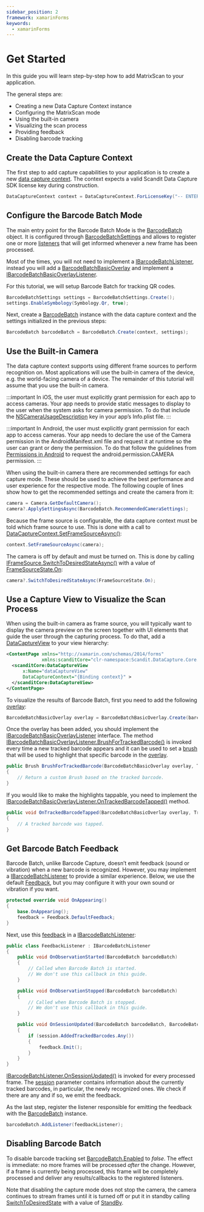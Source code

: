 ```yaml
---
sidebar_position: 2
framework: xamarinForms
keywords:
  - xamarinForms
---
```


# Get Started

In this guide you will learn step-by-step how to add MatrixScan to your application.

The general steps are:

- Creating a new Data Capture Context instance
- Configuring the MatrixScan mode
- Using the built-in camera
- Visualizing the scan process
- Providing feedback
- Disabling barcode tracking

## Create the Data Capture Context

The first step to add capture capabilities to your application is to create a new [data capture context](https://docs.scandit.com/data-capture-sdk/xamarin.forms/core/api/data-capture-context.html#class-scandit.datacapture.core.DataCaptureContext). The context expects a valid Scandit Data Capture SDK license key during construction.

```csharp
DataCaptureContext context = DataCaptureContext.ForLicenseKey("-- ENTER YOUR SCANDIT LICENSE KEY HERE --");
```

## Configure the Barcode Batch Mode

The main entry point for the Barcode Batch Mode is the [BarcodeBatch](https://docs.scandit.com/data-capture-sdk/xamarin.forms/barcode-capture/api/barcode-batch.html#class-scandit.datacapture.barcode.batch.BarcodeBatch) object. It is configured through [BarcodeBatchSettings](https://docs.scandit.com/data-capture-sdk/xamarin.forms/barcode-capture/api/barcode-batch-settings.html#class-scandit.datacapture.barcode.batch.BarcodeBatchSettings) and allows to register one or more [listeners](https://docs.scandit.com/data-capture-sdk/xamarin.forms/barcode-capture/api/barcode-batch-listener.html#interface-scandit.datacapture.barcode.batch.IBarcodeBatchListener) that will get informed whenever a new frame has been processed.

Most of the times, you will not need to implement a [IBarcodeBatchListener](https://docs.scandit.com/data-capture-sdk/xamarin.forms/barcode-capture/api/barcode-batch-listener.html#interface-scandit.datacapture.barcode.batch.IBarcodeBatchListener), instead you will add a [BarcodeBatchBasicOverlay](https://docs.scandit.com/data-capture-sdk/xamarin.forms/barcode-capture/api/ui/barcode-batch-basic-overlay.html#class-scandit.datacapture.barcode.batch.ui.BarcodeBatchBasicOverlay) and implement a [IBarcodeBatchBasicOverlayListener](https://docs.scandit.com/data-capture-sdk/xamarin.forms/barcode-capture/api/ui/barcode-batch-basic-overlay-listener.html#interface-scandit.datacapture.barcode.batch.ui.IBarcodeBatchBasicOverlayListener).

For this tutorial, we will setup Barcode Batch for tracking QR codes.

```csharp
BarcodeBatchSettings settings = BarcodeBatchSettings.Create();
settings.EnableSymbology(Symbology.Qr, true);
```

Next, create a [BarcodeBatch](https://docs.scandit.com/data-capture-sdk/xamarin.forms/barcode-capture/api/barcode-batch.html#class-scandit.datacapture.barcode.batch.BarcodeBatch) instance with the data capture context and the settings initialized in the previous steps:

```csharp
BarcodeBatch barcodeBatch = BarcodeBatch.Create(context, settings);
```

## Use the Built-in Camera

The data capture context supports using different frame sources to perform recognition on. Most applications will use the built-in camera of the device, e.g. the world-facing camera of a device. The remainder of this tutorial will assume that you use the built-in camera.

:::important
In iOS, the user must explicitly grant permission for each app to access cameras. Your app needs to provide static messages to display to the user when the system asks for camera permission. To do that include the [NSCameraUsageDescription](https://learn.microsoft.com/en-us/xamarin/ios/app-fundamentals/security-privacy?tabs=macos#:~:text=NSCameraUsageDescription) key in your app’s Info.plist file.
:::

:::important
In Android, the user must explicitly grant permission for each app to access cameras. Your app needs to declare the use of the Camera permission in the AndroidManifest.xml file and request it at runtime so the user can grant or deny the permission. To do that follow the guidelines from [Permissions in Android](https://learn.microsoft.com/en-us/xamarin/android/app-fundamentals/permissions) to request the android.permission.CAMERA permission.
:::

When using the built-in camera there are recommended settings for each capture mode. These should be used to achieve the best performance and user experience for the respective mode. The following couple of lines show how to get the recommended settings and create the camera from it:

```csharp
camera = Camera.GetDefaultCamera();
camera?.ApplySettingsAsync(BarcodeBatch.RecommendedCameraSettings);
```

Because the frame source is configurable, the data capture context must be told which frame source to use. This is done with a call to [DataCaptureContext.SetFrameSourceAsync()](https://docs.scandit.com/data-capture-sdk/xamarin.forms/core/api/data-capture-context.html#method-scandit.datacapture.core.DataCaptureContext.SetFrameSourceAsync):

```csharp
context.SetFrameSourceAsync(camera);
```

The camera is off by default and must be turned on. This is done by calling [IFrameSource.SwitchToDesiredStateAsync()](https://docs.scandit.com/data-capture-sdk/xamarin.forms/core/api/frame-source.html#method-scandit.datacapture.core.IFrameSource.SwitchToDesiredStateAsync) with a value of [FrameSourceState.On](https://docs.scandit.com/data-capture-sdk/xamarin.forms/core/api/frame-source.html#value-scandit.datacapture.core.FrameSourceState.On):

```csharp
camera?.SwitchToDesiredStateAsync(FrameSourceState.On);
```



## Use a Capture View to Visualize the Scan Process

When using the built-in camera as frame source, you will typically want to display the camera preview on the screen together with UI elements that guide the user through the capturing process. To do that, add a [DataCaptureView](https://docs.scandit.com/data-capture-sdk/xamarin.forms/core/api/ui/data-capture-view.html#class-scandit.datacapture.core.ui.DataCaptureView) to your view hierarchy:

```xml
<ContentPage xmlns="http://xamarin.com/schemas/2014/forms"
             xmlns:scanditCore="clr-namespace:Scandit.DataCapture.Core.UI.Unified;assembly=ScanditCaptureCoreUnified">
  <scanditCore:DataCaptureView
      x:Name="dataCaptureView"
      DataCaptureContext="{Binding context}" >
  </scanditCore:DataCaptureView>
</ContentPage>
```

To visualize the results of Barcode Batch, first you need to add the following [overlay](https://docs.scandit.com/data-capture-sdk/xamarin.forms/barcode-capture/api/ui/barcode-batch-basic-overlay.html#class-scandit.datacapture.barcode.batch.ui.BarcodeBatchBasicOverlay):

```csharp
BarcodeBatchBasicOverlay overlay = BarcodeBatchBasicOverlay.Create(barcodeBatch, dataCaptureView);
```

Once the overlay has been added, you should implement the [IBarcodeBatchBasicOverlayListener](https://docs.scandit.com/data-capture-sdk/xamarin.forms/barcode-capture/api/ui/barcode-batch-basic-overlay-listener.html#interface-scandit.datacapture.barcode.batch.ui.IBarcodeBatchBasicOverlayListener) interface. The method [IBarcodeBatchBasicOverlayListener.BrushForTrackedBarcode()](https://docs.scandit.com/data-capture-sdk/xamarin.forms/barcode-capture/api/ui/barcode-batch-basic-overlay-listener.html#method-scandit.datacapture.barcode.batch.ui.IBarcodeBatchBasicOverlayListener.BrushForTrackedBarcode) is invoked every time a new tracked barcode appears and it can be used to set a [brush](https://docs.scandit.com/data-capture-sdk/xamarin.forms/core/api/ui/brush.html#class-scandit.datacapture.core.ui.Brush) that will be used to highlight that specific barcode in the [overlay](https://docs.scandit.com/data-capture-sdk/xamarin.forms/barcode-capture/api/ui/barcode-batch-basic-overlay.html#class-scandit.datacapture.barcode.batch.ui.BarcodeBatchBasicOverlay).

```csharp
public Brush BrushForTrackedBarcode(BarcodeBatchBasicOverlay overlay, TrackedBarcode trackedBarcode)
{
    // Return a custom Brush based on the tracked barcode.
}
```

If you would like to make the highlights tappable, you need to implement the [IBarcodeBatchBasicOverlayListener.OnTrackedBarcodeTapped()](https://docs.scandit.com/data-capture-sdk/xamarin.forms/barcode-capture/api/ui/barcode-batch-basic-overlay-listener.html#method-scandit.datacapture.barcode.batch.ui.IBarcodeBatchBasicOverlayListener.OnTrackedBarcodeTapped) method.

```csharp
public void OnTrackedBarcodeTapped(BarcodeBatchBasicOverlay overlay, TrackedBarcode trackedBarcode)
{
    // A tracked barcode was tapped.
}
```

## Get Barcode Batch Feedback

Barcode Batch, unlike Barcode Capture, doesn’t emit feedback (sound or vibration) when a new barcode is recognized. However, you may implement a [IBarcodeBatchListener](https://docs.scandit.com/data-capture-sdk/xamarin.forms/barcode-capture/api/barcode-batch-listener.html#interface-scandit.datacapture.barcode.batch.IBarcodeBatchListener) to provide a similar experience. Below, we use the default [Feedback](https://docs.scandit.com/data-capture-sdk/xamarin.forms/core/api/feedback.html#class-scandit.datacapture.core.Feedback), but you may configure it with your own sound or vibration if you want.

```csharp
protected override void OnAppearing()
{
    base.OnAppearing();
    feedback = Feedback.DefaultFeedback;
}
```

Next, use this [feedback](https://docs.scandit.com/data-capture-sdk/xamarin.forms/core/api/feedback.html#class-scandit.datacapture.core.Feedback) in a [IBarcodeBatchListener](https://docs.scandit.com/data-capture-sdk/xamarin.forms/barcode-capture/api/barcode-batch-listener.html#interface-scandit.datacapture.barcode.batch.IBarcodeBatchListener):

```csharp
public class FeedbackListener : IBarcodeBatchListener
{
    public void OnObservationStarted(BarcodeBatch barcodeBatch)
    {
        // Called when Barcode Batch is started.
        // We don't use this callback in this guide.
    }

    public void OnObservationStopped(BarcodeBatch barcodeBatch)
    {
        // Called when Barcode Batch is stopped.
        // We don't use this callback in this guide.
    }

    public void OnSessionUpdated(BarcodeBatch barcodeBatch, BarcodeBatchSession session, IFrameData frameData)
    {
        if (session.AddedTrackedBarcodes.Any())
        {
            feedback.Emit();
        }
    }
}
```

[IBarcodeBatchListener.OnSessionUpdated()](https://docs.scandit.com/data-capture-sdk/xamarin.forms/barcode-capture/api/barcode-batch-listener.html#method-scandit.datacapture.barcode.batch.IBarcodeBatchListener.OnSessionUpdated) is invoked for every processed frame. The [session](https://docs.scandit.com/data-capture-sdk/xamarin.forms/barcode-capture/api/barcode-batch-session.html#class-scandit.datacapture.barcode.batch.BarcodeBatchSession) parameter contains information about the currently tracked barcodes, in particular, the newly recognized ones. We check if there are any and if so, we emit the feedback.

As the last step, register the listener responsible for emitting the feedback with the [BarcodeBatch](https://docs.scandit.com/data-capture-sdk/xamarin.forms/barcode-capture/api/barcode-batch.html#class-scandit.datacapture.barcode.batch.BarcodeBatch) instance.

```csharp
barcodeBatch.AddListener(feedbackListener);
```

## Disabling Barcode Batch

To disable barcode tracking set [BarcodeBatch.Enabled](https://docs.scandit.com/data-capture-sdk/xamarin.forms/barcode-capture/api/barcode-batch.html#property-scandit.datacapture.barcode.batch.BarcodeBatch.IsEnabled) to _false_. The effect is immediate: no more frames will be processed _after_ the change. However, if a frame is currently being processed, this frame will be completely processed and deliver any results/callbacks to the registered listeners.

Note that disabling the capture mode does not stop the camera, the camera continues to stream frames until it is turned off or put it in standby calling [SwitchToDesiredState](https://docs.scandit.com/data-capture-sdk/xamarin.forms/core/api/frame-source.html#method-scandit.datacapture.core.IFrameSource.SwitchToDesiredStateAsync) with a value of [StandBy](https://docs.scandit.com/data-capture-sdk/xamarin.forms/core/api/frame-source.html#value-scandit.datacapture.core.FrameSourceState.Standby).
